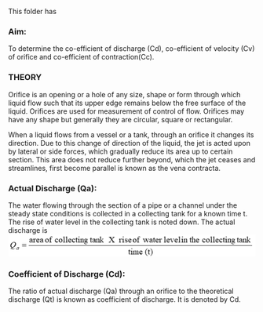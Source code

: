 This folder has 

### Aim: 
To determine the co-efficient of discharge (Cd), co-efficient of velocity (Cv) of orifice and co-efficient of contraction(Cc).

### THEORY

Orifice is an opening or a hole of any size, shape or form through which liquid flow such that its upper edge remains below the free surface of the liquid. Orifices are used for measurement of control of flow. Orifices may have any shape but generally they are circular, square or rectangular.

When a liquid flows from a vessel or a tank, through an orifice it changes its direction. Due to this change of direction of the liquid, the jet is acted upon by lateral or side forces, which gradually reduce its area up to certain section. This area does not reduce further beyond, which the jet ceases and streamlines, first become parallel is known as the vena contracta.

### Actual Discharge (Qa): 
The water flowing through the section of a pipe or a channel under the steady state conditions is collected in a collecting tank for a known time t. The rise of water level in the collecting tank is noted down. The actual discharge is
<img src="images/test.png"/>

### Coefficient of Discharge (Cd): 
The ratio of actual discharge (Qa) through an orifice to the theoretical discharge (Qt) is known as coefficient of discharge. It is denoted by Cd. 
